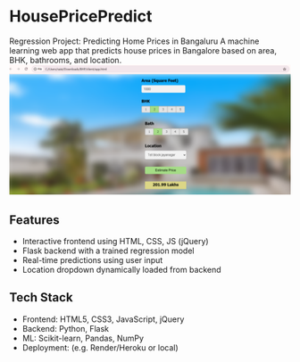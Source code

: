 # HousePricePredict
Regression Project: Predicting Home Prices in Bangaluru
A machine learning web app that predicts house prices in Bangalore based on area, BHK, bathrooms, and location.
![App Screenshot](Screenshot.png)
## Features 
- Interactive frontend using HTML, CSS, JS (jQuery)
- Flask backend with a trained regression model
- Real-time predictions using user input
- Location dropdown dynamically loaded from backend
## Tech Stack
- Frontend: HTML5, CSS3, JavaScript, jQuery
- Backend: Python, Flask
- ML: Scikit-learn, Pandas, NumPy
- Deployment: (e.g. Render/Heroku or local)
